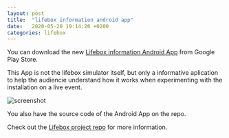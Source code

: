 ```yaml
---
layout: post
title:  "lifebox information android app"
date:   2020-05-20 19:14:26 +0200
categories: lifebox
---
```

You can download the new [Lifebox information Android App](https://play.google.com/store/apps/details?id=com.app.lifeboxinformation) from Google Play Store.

This App is not the lifebox simulator itself, but only a informative aplication to help the audiencie understand how it works when experimenting with the installation on a live event.

![screenshot](https://ferranfabregas.me/wp-content/uploads/2020/05/Screenshot_20200519-202809-512x1024.png)

You also have the source code of the Android App on the repo.

Check out the [Lifebox project repo](https://github.com/ferrithemaker/lifebox) for more information.

